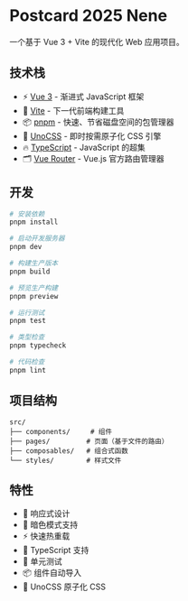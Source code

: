 # Postcard 2025 Nene

一个基于 Vue 3 + Vite 的现代化 Web 应用项目。

## 技术栈

- ⚡️ [Vue 3](https://github.com/vuejs/core) - 渐进式 JavaScript 框架
- 🚀 [Vite](https://github.com/vitejs/vite) - 下一代前端构建工具
- 📦 [pnpm](https://pnpm.io/) - 快速、节省磁盘空间的包管理器
- 🎨 [UnoCSS](https://github.com/antfu/unocss) - 即时按需原子化 CSS 引擎
- 🔥 [TypeScript](https://www.typescriptlang.org/) - JavaScript 的超集
- 🗂 [Vue Router](https://github.com/vuejs/vue-router) - Vue.js 官方路由管理器

## 开发

```bash
# 安装依赖
pnpm install

# 启动开发服务器
pnpm dev

# 构建生产版本
pnpm build

# 预览生产构建
pnpm preview

# 运行测试
pnpm test

# 类型检查
pnpm typecheck

# 代码检查
pnpm lint
```

## 项目结构

```
src/
├── components/     # 组件
├── pages/         # 页面（基于文件的路由）
├── composables/   # 组合式函数
└── styles/        # 样式文件
```

## 特性

- 📱 响应式设计
- 🌙 暗色模式支持
- ⚡️ 快速热重载
- 🎯 TypeScript 支持
- 🧪 单元测试
- 📦 组件自动导入
- 🎨 UnoCSS 原子化 CSS
